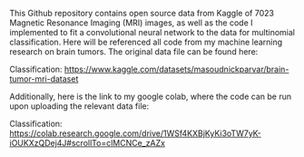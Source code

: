 This Github repository contains open source data from Kaggle of 7023 Magnetic Resonance Imaging (MRI) images, as well as the code I implemented to fit a convolutional neural network to the data for multinomial classification. Here will be referenced all code from my machine learning research on brain tumors. The original data file can be found here:

Classification: https://www.kaggle.com/datasets/masoudnickparvar/brain-tumor-mri-dataset

Additionally, here is the link to my google colab, where the code can be run upon uploading the relevant data file:

Classification: https://colab.research.google.com/drive/1WSf4KXBjKyKi3oTW7yK-iOUKXzQDej4J#scrollTo=clMCNCe_zAZx
